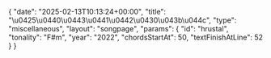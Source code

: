 {
    "date": "2025-02-13T10:13:24+00:00",
    "title": "\u0425\u0440\u0443\u0441\u0442\u0430\u043b\u044c",
    "type": "miscellaneous",
    "layout": "songpage",
    "params": {
        "id": "hrustal",
        "tonality": "F#m",
        "year": "2022",
        "chordsStartAt": 50,
        "textFinishAtLine": 52
    }
}